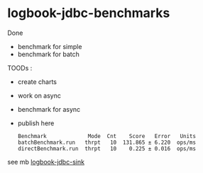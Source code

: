 # logbook-jdbc-benchmarks

<!-- 

in progress 

--> 

Done
 - benchmark for simple
 - benchmark for batch
   
TOODs :
 - create charts
 - work on async
 - benchmark for async
 - publish here
   
 

       Benchmark             Mode  Cnt    Score   Error   Units
       batchBenchmark.run   thrpt   10  131.865 ± 6.220  ops/ms
       directBenchmark.run  thrpt   10    0.225 ± 0.016  ops/ms


see mb [logbook-jdbc-sink](https://gitlab.com/mt4321138/logbook-jdbc-sink)
